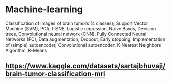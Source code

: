 # Machine-learning
Classification of images of brain tumors (4 classes);
Support Vector Machine (SVM),
PCA, t-SNE,
Logistic regression,
Naive Bayes,
Decision trees,
Convolutional neural network (CNN),
Fully Connected Neural Networks (FC),
Data augmentation,
Dropout,
Early stopping,
Implementation of (simple) autoencoder,
Convolutional autoencoder,
K-Nearest Neighbors Algorithm,
K-Means
## https://www.kaggle.com/datasets/sartajbhuvaji/brain-tumor-classification-mri
